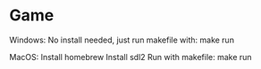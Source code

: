 # Game
Windows:
No install needed, just run makefile with:
    make run

MacOS:
Install homebrew
Install sdl2
Run with makefile:
    make run